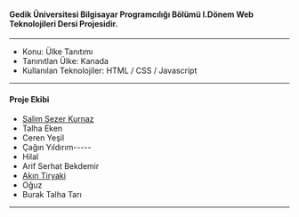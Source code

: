 #### Gedik Üniversitesi Bilgisayar Programcılığı Bölümü I.Dönem Web Teknolojileri Dersi Projesidir.

------------
- Konu: Ülke Tanıtımı
- Tanınıtlan Ülke: Kanada
- Kullanılan Teknolojiler:  HTML / CSS / Javascript
------------
#### Proje Ekibi
- [Salim Sezer Kurnaz](https://www.linkedin.com/in/salimsezer/ "Salim Sezer Kurnaz")
- Talha Eken
- Ceren Yeşil
- Çağın Yıldırım-----
- Hilal 
- Arif Serhat Bekdemir
- [Akın Tiryaki](https://www.linkedin.com/in/ak%C4%B1n-tiryaki-47129b256/ "Akın Tiryaki")
- Oğuz
- Burak Talha Tarı

------------
